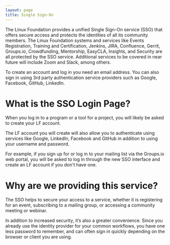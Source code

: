 ```yaml
---
layout: page
title: Single Sign-On
---
```

The Linux Foundation provides a unified Single Sign-On service (SSO) that offers secure access and protects the identities of all its community members. The Linux Foundation systems and services like Events Registration, Training and Certification, Jenkins, JIRA,  Confluence, Gerrit, Groups.io, Crowdfunding, Mentorship, EasyCLA, Insights, and Security are all protected by the SSO service. Additional services to be covered in near future will include Zoom and Slack, among others.

To create an account and log in you need an email address. You can also sign in using 3rd party authentication service providers such as Google, Facebook, GitHub, LinkedIn.

# What is the SSO Login Page?
When you log in to a program or a tool for a project, you will likely be asked to create your LF account.

The LF account you will create will also allow you to authenticate using services like Google, LinkedIn, Facebook and GitHub in addition to using your username and password.

For example, if you sign up for or log in to your mailing list via the Groups.io web portal, you will be asked to log in through the new SSO interface and create an LF account if you don't have one.

# Why are we providing this service?
The SSO helps to secure your access to a service, whether it is registering for an event, subscribing to a mailing group, or accessing a community meeting or webinar.

In addition to increased security, it’s also a greater convenience. Since you already use the identity provider for your common workflows, you have one less password to remember, and can often sign in quickly depending on the browser or client you are using.